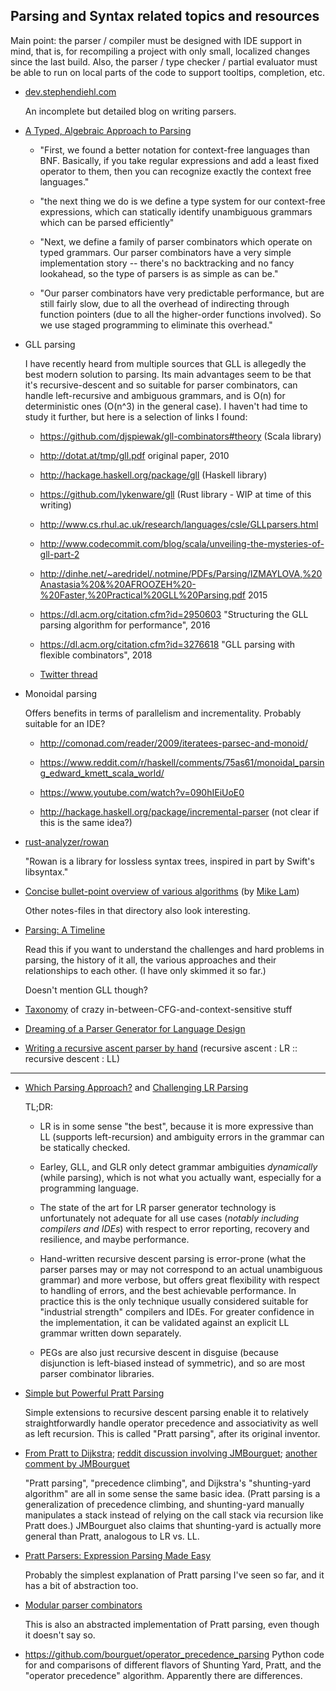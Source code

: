 ## Parsing and Syntax related topics and resources

Main point: the parser / compiler must be designed with IDE support in mind, that is, for recompiling a project with only small, localized changes since the last build. Also, the parser / type checker / partial evaluator must be able to run on local parts of the code to support tooltips, completion, etc. 

 * [dev.stephendiehl.com](http://dev.stephendiehl.com/fun/index.html)
   
   An incomplete but detailed blog on writing parsers.

 * [A Typed, Algebraic Approach to Parsing](http://semantic-domain.blogspot.com/2018/07/a-typed-algebraic-approach-to-parsing.html)
   
   * "First, we found a better notation for context-free languages than BNF. Basically, if you take regular expressions and add a least fixed operator to them, then you can recognize exactly the context free languages."
   
   * "the next thing we do is we define a type system for our context-free expressions, which can statically identify unambiguous grammars which can be parsed efficiently"
   
   * "Next, we define a family of parser combinators which operate on typed grammars. Our parser combinators have a very simple implementation story -- there's no backtracking and no fancy lookahead, so the type of parsers is as simple as can be."
   
   * "Our parser combinators have very predictable performance, but are still fairly slow, due to all the overhead of indirecting through function pointers (due to all the higher-order functions involved). So we use staged programming to eliminate this overhead."
   
 * GLL parsing
   
   I have recently heard from multiple sources that GLL is allegedly the best modern solution to parsing. Its main advantages seem to be that it's recursive-descent and so suitable for parser combinators, can handle left-recursive and ambiguous grammars, and is O(n) for deterministic ones (O(n^3) in the general case). I haven't had time to study it further, but here is a selection of links I found:
   
     * https://github.com/djspiewak/gll-combinators#theory (Scala library)
     
     * http://dotat.at/tmp/gll.pdf original paper, 2010
     
     * http://hackage.haskell.org/package/gll (Haskell library)
     
     * https://github.com/lykenware/gll (Rust library - WIP at time of this writing)
     
     * http://www.cs.rhul.ac.uk/research/languages/csle/GLLparsers.html
     
     * http://www.codecommit.com/blog/scala/unveiling-the-mysteries-of-gll-part-2
     
     * http://dinhe.net/~aredridel/.notmine/PDFs/Parsing/IZMAYLOVA,%20Anastasia%20&%20AFROOZEH%20-%20Faster,%20Practical%20GLL%20Parsing.pdf 2015
     
     * https://dl.acm.org/citation.cfm?id=2950603 "Structuring the GLL parsing algorithm for performance", 2016
     
     * https://dl.acm.org/citation.cfm?id=3276618 "GLL parsing with flexible combinators", 2018
     
     * [Twitter thread](https://twitter.com/glaebhoerl/status/1061592404514476032)
 
 * Monoidal parsing
 
   Offers benefits in terms of parallelism and incrementality. Probably suitable for an IDE?
   
     * http://comonad.com/reader/2009/iteratees-parsec-and-monoid/
     
     * https://www.reddit.com/r/haskell/comments/75as61/monoidal_parsing_edward_kmett_scala_world/
     
     * https://www.youtube.com/watch?v=090hIEiUoE0
     
     * http://hackage.haskell.org/package/incremental-parser (not clear if this is the same idea?)

 * [rust-analyzer/rowan](https://github.com/rust-analyzer/rowan)
   
   "Rowan is a library for lossless syntax trees, inspired in part by Swift's libsyntax."
   
 * [Concise bullet-point overview of various algorithms](https://w3.cs.jmu.edu/lam2mo/cs630_2015_01/files/09-parsing3.txt) (by [Mike Lam](https://w3.cs.jmu.edu/lam2mo/))
 
   Other notes-files in that directory also look interesting.
   
 * [Parsing: A Timeline](https://jeffreykegler.github.io/personal/timeline_v3)
 
   Read this if you want to understand the challenges and hard problems in parsing, the history of it all, the various approaches and their relationships to each other. (I have only skimmed it so far.)
   
   Doesn't mention GLL though?
   
 * [Taxonomy](https://internals.rust-lang.org/t/proposal-grammar-working-group/8442/46) of crazy in-between-CFG-and-context-sensitive stuff
 
 * [Dreaming of a Parser Generator for Language Design](https://blog.adamant-lang.org/2019/dreaming-of-a-parser-generator/)
 
 * [Writing a recursive ascent parser by hand](https://www.abubalay.com/blog/2018/04/08/recursive-ascent) (recursive ascent : LR :: recursive descent : LL)

-----
 
 * [Which Parsing Approach?](https://tratt.net/laurie/blog/entries/which_parsing_approach.html) and [Challenging LR Parsing](https://rust-analyzer.github.io/blog/2020/09/16/challeging-LR-parsing.html)
 
   TL;DR:
   
    * LR is in some sense "the best", because it is more expressive than LL (supports left-recursion) and ambiguity errors in the grammar can be statically checked.
    
    * Earley, GLL, and GLR only detect grammar ambiguities *dynamically* (while parsing), which is not what you actually want, especially for a programming language.

    * The state of the art for LR parser generator technology is unfortunately not adequate for all use cases (*notably including compilers and IDEs*) with respect to error reporting, recovery and resilience, and maybe performance.
    
    * Hand-written recursive descent parsing is error-prone (what the parser parses may or may not correspond to an actual unambiguous grammar) and more verbose, but offers great flexibility with respect to handling of errors, and the best achievable performance. In practice this is the only technique usually considered suitable for "industrial strength" compilers and IDEs. For greater confidence in the implementation, it can be validated against an explicit LL grammar written down separately.
    
    * PEGs are also just recursive descent in disguise (because disjunction is left-biased instead of symmetric), and so are most parser combinator libraries.
    
 * [Simple but Powerful Pratt Parsing](https://matklad.github.io/2020/04/13/simple-but-powerful-pratt-parsing.html)
 
    Simple extensions to recursive descent parsing enable it to relatively straightforwardly handle operator precedence and associativity as well as left recursion. This is called "Pratt parsing", after its original inventor.
    
 * [From Pratt to Dijkstra](https://matklad.github.io/2020/04/15/from-pratt-to-dijkstra.html); [reddit discussion involving JMBourguet](https://old.reddit.com/r/oilshell/comments/5l70p7/pratt_parsing_and_precedence_climbing_are_the/dfqolgw/); [another comment by JMBourguet](https://old.reddit.com/r/rust/comments/g0eusf/blog_post_simple_but_powerful_pratt_parsing/fnaz4g6/?context=1)
 
   "Pratt parsing", "precedence climbing", and Dijkstra's "shunting-yard algorithm" are all in some sense the same basic idea. (Pratt parsing is a generalization of precedence climbing, and shunting-yard manually manipulates a stack instead of relying on the call stack via recursion like Pratt does.) JMBourguet also claims that shunting-yard is actually more general than Pratt, analogous to LR vs. LL.
   
 * [Pratt Parsers: Expression Parsing Made Easy](https://journal.stuffwithstuff.com/2011/03/19/pratt-parsers-expression-parsing-made-easy/)
   
   Probably the simplest explanation of Pratt parsing I've seen so far, and it has a bit of abstraction too.
   
 * [Modular parser combinators](https://ptival.github.io/2017/02/25/modular-parser-combinators/)
 
   This is also an abstracted implementation of Pratt parsing, even though it doesn't say so.
   
 * https://github.com/bourguet/operator_precedence_parsing Python code for and comparisons of different flavors of Shunting Yard, Pratt, and the "operator precedence" algorithm. Apparently there are differences.
